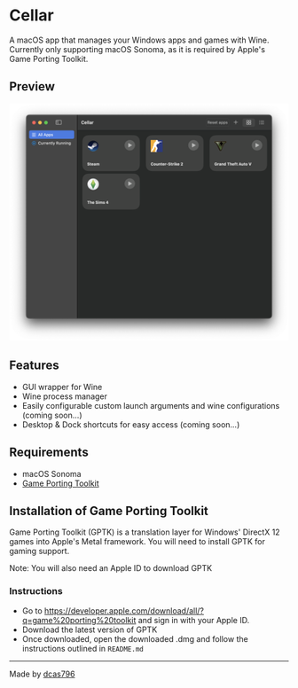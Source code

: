 # Cellar

A macOS app that manages your Windows apps and games with Wine.
Currently only supporting macOS Sonoma, as it is required by Apple's Game Porting Toolkit.

## Preview

![Cellar App Preview](./Resources/cellar_app_preview.png)

## Features
- GUI wrapper for Wine
- Wine process manager
- Easily configurable custom launch arguments and wine configurations (coming soon...)
- Desktop & Dock shortcuts for easy access (coming soon...)

## Requirements
- macOS Sonoma
- [Game Porting Toolkit](https://developer.apple.com/games/)

## Installation of Game Porting Toolkit

Game Porting Toolkit (GPTK) is a translation layer for Windows' DirectX 12 games into Apple's Metal framework. You will need to install GPTK for gaming support.

Note: You will also need an Apple ID to download GPTK

### Instructions
- Go to https://developer.apple.com/download/all/?q=game%20porting%20toolkit and sign in with your Apple ID.
- Download the latest version of GPTK
- Once downloaded, open the downloaded .dmg and follow the instructions outlined in `README.md`

---

Made by [dcas796](https://dcas796.github.com/)
